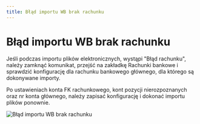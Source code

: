 ```yaml
---
title: Błąd importu WB brak rachunku
---
```

# Błąd importu WB brak rachunku

Jeśli podczas importu plików elektronicznych, wystąpi "Błąd rachunku", należy zamknąć komunikat, przejść na zakładkę Rachunki bankowe i sprawdzić konfigurację dla rachunku bankowego głównego, dla którego są dokonywane importy.

Po ustawieniach konta FK rachunkowego, kont pozycji nierozpoznanych oraz nr konta głównego, należy zapisać konfigurację i dokonać importu plików ponownie.

![Błąd importu WB brak rachunku](impwbbrakrach.gif)